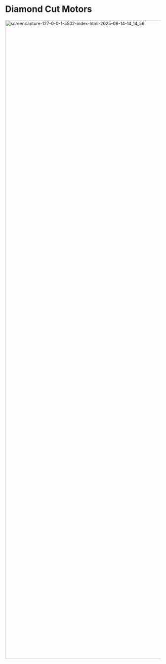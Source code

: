 # Diamond Cut Motors 

<img width="1920" height="2062" alt="screencapture-127-0-0-1-5502-index-html-2025-09-14-14_14_56" src="https://github.com/user-attachments/assets/2d0dd334-49cf-4396-9dee-c90814579079" />

